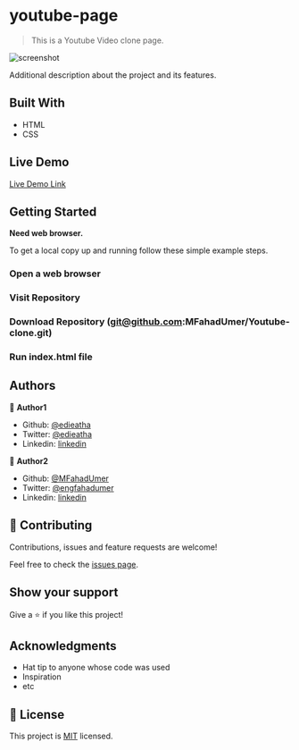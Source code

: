 # youtube-page

> This is a Youtube Video clone page.

![screenshot](./youtube-clone.png)

Additional description about the project and its features.

## Built With

- HTML
- CSS

## Live Demo

[Live Demo Link](https://codepen.io/edieatha/full/BaNqPyV )


## Getting Started

**Need web browser.**


To get a local copy up and running follow these simple example steps.

### Open a web browser

### Visit Repository

### Download Repository (git@github.com:MFahadUmer/Youtube-clone.git)

### Run index.html file




## Authors

👤 **Author1**

- Github: [@edieatha](https://github.com/edieatha)
- Twitter: [@edieatha](https://twitter.com/edieatha)
- Linkedin: [linkedin](https://www.linkedin.com/in/edieatha/)

👤 **Author2**

- Github: [@MFahadUmer](https://github.com/MFahadUmer)
- Twitter: [@engfahadumer](https://twitter.com/engfahadumer)
- Linkedin: [linkedin](https://www.linkedin.com/in/engineer-muhammad-fahad-e-umer-08813055/)

## 🤝 Contributing

Contributions, issues and feature requests are welcome!

Feel free to check the [issues page](https://github.com/MFahadUmer/Youtube-clone/issues).

## Show your support

Give a ⭐️ if you like this project!

## Acknowledgments

- Hat tip to anyone whose code was used
- Inspiration
- etc

## 📝 License

This project is [MIT](lic.url) licensed.
